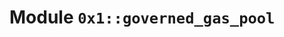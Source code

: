 
<a id="0x1_governed_gas_pool"></a>

# Module `0x1::governed_gas_pool`





<pre><code></code></pre>


[move-book]: https://aptos.dev/move/book/SUMMARY
